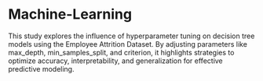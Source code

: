 # Machine-Learning
This study explores the influence of hyperparameter tuning on decision tree models using the Employee Attrition Dataset. By adjusting parameters like max_depth, min_samples_split, and criterion, it highlights strategies to optimize accuracy, interpretability, and generalization for effective predictive modeling.
